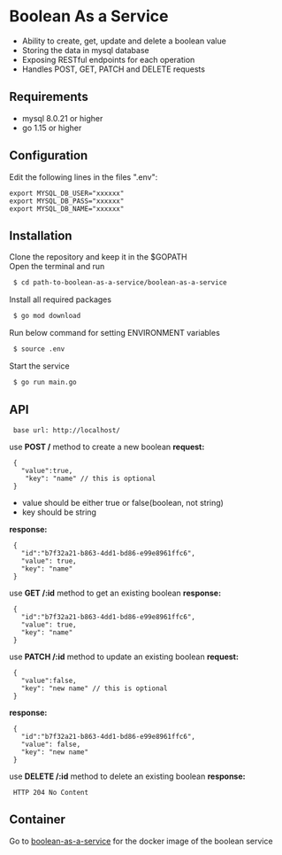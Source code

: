 # Boolean As a Service 
- Ability to create, get, update and delete a boolean value <br />
- Storing the data in mysql database <br />
- Exposing  RESTful endpoints for each operation <br />
- Handles POST, GET, PATCH and DELETE requests <br />

## Requirements
- mysql 8.0.21 or higher
- go 1.15 or higher
## Configuration

Edit the following lines in the files ".env": <br />

```
export MYSQL_DB_USER="xxxxxx"     
export MYSQL_DB_PASS="xxxxxx"
export MYSQL_DB_NAME="xxxxxx"
```
## Installation
Clone the repository and keep it in the $GOPATH <br />
Open the terminal and run <br />
```sh
 $ cd path-to-boolean-as-a-service/boolean-as-a-service
```
Install all required packages <br />
```sh
 $ go mod download
```
Run below command for setting ENVIRONMENT variables
```sh
 $ source .env
```
Start the service
```sh
 $ go run main.go
```
## API
```
 base url: http://localhost/ 
```
use __POST /__ method to create a new boolean
__request:__
```
 {
   "value":true,
    "key": "name" // this is optional
 }
```
- value should be either true or false(boolean, not string) <br />
- key should be string <br />

__response:__
```
 {
   "id":"b7f32a21-b863-4dd1-bd86-e99e8961ffc6",
   "value": true,
   "key": "name"
 }
```


use __GET /:id__ method to get an existing boolean
__response:__
```
 {
   "id":"b7f32a21-b863-4dd1-bd86-e99e8961ffc6",
   "value": true,
   "key": "name"
 }
```
use __PATCH /:id__ method to update an existing boolean
__request:__
```
 {
   "value":false,
   "key": "new name" // this is optional
 }
```
__response:__
```
 {
   "id":"b7f32a21-b863-4dd1-bd86-e99e8961ffc6",
   "value": false,
   "key": "new name"
 }
```
use __DELETE /:id__ method to delete an existing boolean
__response:__
```
 HTTP 204 No Content
```
## Container

Go to [boolean-as-a-service](https://hub.docker.com/r/dilipchauhan1998/boolean-as-a-service) for the docker image of the boolean service

